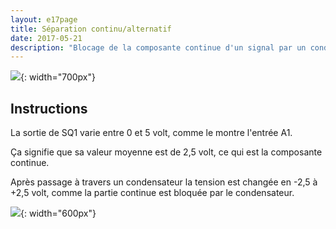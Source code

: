 ```yaml
---
layout: e17page
title: Séparation continu/alternatif
date: 2017-05-21
description: "Blocage de la composante continue d'un signal par un condensateur"
---
```


![](images/schematics/acdc-separating.png){: width="700px"}

## Instructions

La sortie de SQ1 varie entre 0 et 5 volt, comme le montre l'entrée A1.

Ça signifie que sa valeur moyenne est de 2,5 volt, ce qui est la composante continue.

Après passage à travers un condensateur la tension est changée en -2,5 à +2,5 volt, comme la partie continue est bloquée par le condensateur.

![](images/photographs/acdc-separating.jpg){: width="600px"}


